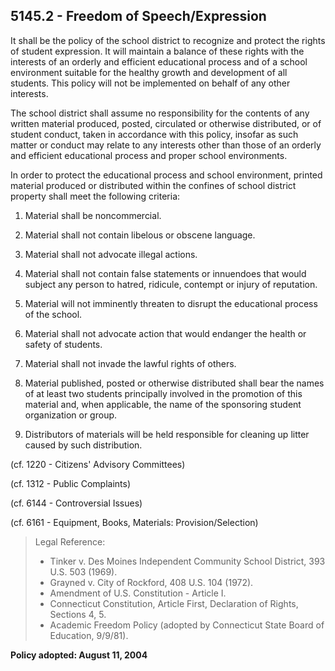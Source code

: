 ## 5145.2 - Freedom of Speech/Expression

It shall be the policy of the school district to recognize and protect the rights of student expression. It will maintain a balance of these rights with the interests of an orderly and efficient educational process and of a school environment suitable for the healthy growth and development of all students. This policy will not be implemented on behalf of any other interests.

The school district shall assume no responsibility for the contents of any written material produced, posted, circulated or otherwise distributed, or of student conduct, taken in accordance with this policy, insofar as such matter or conduct may relate to any interests other than those of an orderly and efficient educational process and proper school environments.

In order to protect the educational process and school environment, printed material produced or distributed within the confines of school district property shall meet the following criteria:

1.  Material shall be noncommercial.

2.  Material shall not contain libelous or obscene language.

3.  Material shall not advocate illegal actions.

4.  Material shall not contain false statements or innuendoes that would subject any person to hatred, ridicule, contempt or injury of reputation.

5.  Material will not imminently threaten to disrupt the educational process of the school.

6.  Material shall not advocate action that would endanger the health or safety of students.

7.  Material shall not invade the lawful rights of others.

8.  Material published, posted or otherwise distributed shall bear the names of at least two students principally involved in the promotion of this material and, when applicable, the name of the sponsoring student organization or group.

9.  Distributors of materials will be held responsible for cleaning up litter caused by such distribution.

(cf. 1220 - Citizens' Advisory Committees)

(cf. 1312 - Public Complaints)

(cf. 6144 - Controversial Issues)

(cf. 6161 - Equipment, Books, Materials: Provision/Selection)

> Legal Reference:   
> 
> * Tinker v. Des Moines Independent Community School District, 393 U.S. 503 (1969).
> * Grayned v. City of Rockford, 408 U.S. 104 (1972).
> * Amendment of U.S. Constitution - Article I.
> * Connecticut Constitution, Article First, Declaration of Rights, Sections 4, 5.
> * Academic Freedom Policy (adopted by Connecticut State Board of Education, 9/9/81).

**Policy adopted:  August 11, 2004**

